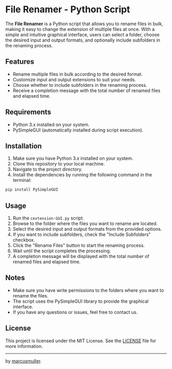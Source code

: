 # File Renamer - Python Script

The **File Renamer** is a Python script that allows you to rename files in bulk, making it easy to change the extension of multiple files at once. With a simple and intuitive graphical interface, users can select a folder, choose the desired input and output formats, and optionally include subfolders in the renaming process.

## Features

- Rename multiple files in bulk according to the desired format.
- Customize input and output extensions to suit your needs.
- Choose whether to include subfolders in the renaming process.
- Receive a completion message with the total number of renamed files and elapsed time.

## Requirements

- Python 3.x installed on your system.
- PySimpleGUI (automatically installed during script execution).

## Installation

1. Make sure you have Python 3.x installed on your system.
2. Clone this repository to your local machine.
3. Navigate to the project directory.
4. Install the dependencies by running the following command in the terminal:

```bash
pip install PySimpleGUI
```

## Usage

1. Run the `cextension-GUI.py` script.
2. Browse to the folder where the files you want to rename are located.
3. Select the desired input and output formats from the provided options.
4. If you want to include subfolders, check the "Include Subfolders" checkbox.
5. Click the "Rename Files" button to start the renaming process.
6. Wait until the script completes the processing.
7. A completion message will be displayed with the total number of renamed files and elapsed time.

## Notes

- Make sure you have write permissions to the folders where you want to rename the files.
- The script uses the PySimpleGUI library to provide the graphical interface.
- If you have any questions or issues, feel free to contact us.

## License

This project is licensed under the MIT License. See the [LICENSE](./LICENSE) file for more information.

---
by [marcusmuller](https://github.com/marcusmuller).
